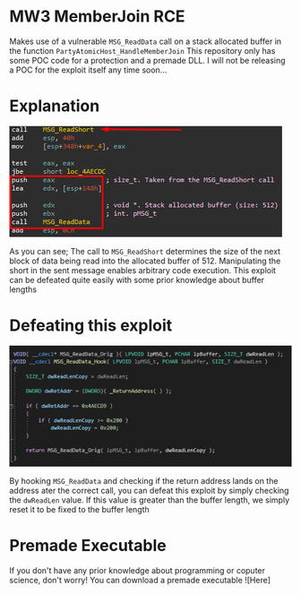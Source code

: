 # MW3 MemberJoin RCE
Makes use of a vulnerable `MSG_ReadData` call on a stack allocated buffer in the function `PartyAtomicHost_HandleMemberJoin`
This repository only has some POC code for a protection and a premade DLL. I will not be releasing a POC for the exploit itself any time soon...

# Explanation
![Game ASM](https://github.com/Peribunt/MW3-RCE1/blob/main/POC.png?raw=true)

As you can see; The call to `MSG_ReadShort` determines the size of the next block of data being read into the allocated buffer of 512. Manipulating the short in the sent message enables arbitrary code execution. This exploit can be defeated quite easily with some prior knowledge about buffer lengths

# Defeating this exploit
![Protection Code](https://github.com/Peribunt/MW3-RCE1/blob/main/ProtPOC.png?raw=true)

By hooking `MSG_ReadData` and checking if the return address lands on the address ater the correct call, you can defeat this exploit by simply checking the `dwReadLen` value.
If this value is greater than the buffer length, we simply reset it to be fixed to the buffer length

# Premade Executable
If you don't have any prior knowledge about programming or coputer science, don't worry!
You can download a premade executable ![Here]
